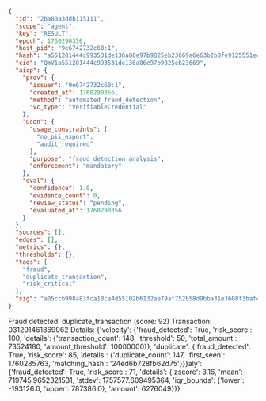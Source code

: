 ```json
{
  "id": "2ba80a3ddb115111",
  "scope": "agent",
  "key": "RESULT",
  "epoch": 1760290356,
  "host_pid": "9e6742732c60:1",
  "hash": "a551281444c993531de136a86e97b9825eb23669a6e63b2b8fe9125551ecb7d0",
  "cid": "QmV1a551281444c993531de136a86e97b9825eb23669",
  "aicp": {
    "prov": {
      "issuer": "9e6742732c60:1",
      "created_at": 1760290356,
      "method": "automated_fraud_detection",
      "vc_type": "VerifiableCredential"
    },
    "ucon": {
      "usage_constraints": [
        "no_pii_export",
        "audit_required"
      ],
      "purpose": "fraud_detection_analysis",
      "enforcement": "mandatory"
    },
    "eval": {
      "confidence": 1.0,
      "evidence_count": 0,
      "review_status": "pending",
      "evaluated_at": 1760290356
    }
  },
  "sources": [],
  "edges": [],
  "metrics": {},
  "thresholds": {},
  "tags": [
    "fraud",
    "duplicate_transaction",
    "risk_critical"
  ],
  "sig": "a05ccb998a83fca18ca4d55102b6132ae79af752b58d9bba31e3608f3baf4fdd"
}
```

Fraud detected: duplicate_transaction (score: 92)
Transaction: 031201461869062
Details: {'velocity': {'fraud_detected': True, 'risk_score': 100, 'details': {'transaction_count': 148, 'threshold': 50, 'total_amount': 73524180, 'amount_threshold': 10000000}}, 'duplicate': {'fraud_detected': True, 'risk_score': 85, 'details': {'duplicate_count': 147, 'first_seen': 1760285763, 'matching_hash': '24ed6b728fb62d75'}}}aly': {'fraud_detected': True, 'risk_score': 71, 'details': {'zscore': 3.16, 'mean': 719745.9652321531, 'stdev': 1757577.609495364, 'iqr_bounds': {'lower': -193126.0, 'upper': 787386.0}, 'amount': 6276049}}}